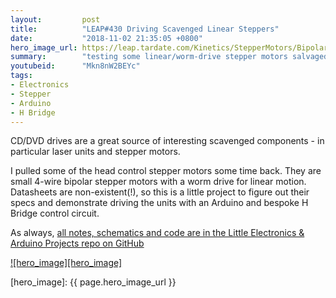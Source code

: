 ```yaml
---
layout:         post
title:          "LEAP#430 Driving Scavenged Linear Steppers"
date:           "2018-11-02 21:35:05 +0800"
hero_image_url: https://leap.tardate.com/Kinetics/StepperMotors/BipolarWormDrive/SimpleHBridge/assets/SimpleHBridge_build.jpg
summary:        "testing some linear/worm-drive stepper motors salvaged from a DVD drive unit, using a bespoke H-bridge circuit and Arduino .. or pushbuttons!"
youtubeid:      "Mkn8nW2BEYc"
tags:
- Electronics
- Stepper
- Arduino
- H Bridge
---
```


CD/DVD drives are a great source of interesting scavenged components - in particular laser units and stepper motors.

I pulled some of the head control stepper motors some time back. They are small 4-wire bipolar stepper motors with a worm drive for linear motion.
Datasheets are non-existent(!), so this is a little project to figure out their specs and demonstrate
driving the units with an Arduino and bespoke H Bridge control circuit.

As always, [all notes, schematics and code are in the Little Electronics & Arduino Projects repo on GitHub][project]

[![hero_image][hero_image]][project]

[leap]: https://leap.tardate.com
[project]: https://github.com/tardate/LittleArduinoProjects/tree/master/Kinetics/StepperMotors/BipolarWormDrive/SimpleHBridge
[hero_image]: {{ page.hero_image_url }}
